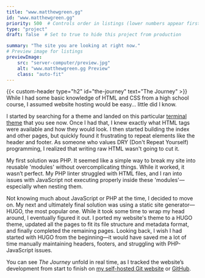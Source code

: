 ```yaml
---
title: "www.matthewgreen.gg"
id: "www.matthewgreen.gg"
priority: 500  # Controls order in listings (lower numbers appear first)
type: "project"
draft: false  # Set to true to hide this project from production

summary: "The site you are looking at right now."
# Preview image for listings
previewImage:
    src: "server-computer/preview.jpg"
    alt: "www.matthewgreen.gg Preview"
    class: "auto-fit"
---
```


{{< custom-header type="h2" id="the-journey" text="The Journey" >}}
While I had some basic knowledge of HTML and CSS from a high school course, I assumed website hosting would be easy… little did I know.

I started by searching for a theme and landed on this particular [terminal theme](https://terminalcss.xyz/dark/) that you see now. Once I had that, I knew exactly what HTML tags were available and how they would look. I then started building the index and other pages, but quickly found it frustrating to repeat elements like the header and footer. As someone who values DRY (Don't Repeat Yourself) programming, I realized that writing raw HTML wasn't going to cut it.

My first solution was PHP. It seemed like a simple way to break my site into reusable 'modules' without overcomplicating things. While it worked, it wasn’t perfect. My PHP linter struggled with HTML files, and I ran into issues with JavaScript not executing properly inside these 'modules'—especially when nesting them.

Not knowing much about JavaScript or PHP at the time, I decided to move on. My next and ultimately final solution was using a static site generator—HUGO, the most popular one. While it took some time to wrap my head around, I eventually figured it out. I ported my website's theme to a HUGO theme, updated all the pages to fit its file structure and metadata format, and finally completed the remaining pages. Looking back, I wish I had started with HUGO from the beginning—it would have saved me a lot of time manually maintaining headers, footers, and struggling with PHP-JavaScript issues.

You can see *The Journey* unfold in real time, as I tracked the website’s development from start to finish on [my self-hosted Git website](https://git.matthewgreen.gg/mgreen/www.matthewgreen.gg) or [GitHub](https://github.com/greenmatthew/www.matthewgreen.gg).